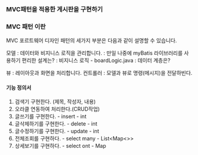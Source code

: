 ### MVC패턴을 적용한  게시판을 구현하기

### MVC 패턴 이란
MVC 포르트웨어 디자인 패턴의 세가지 부분은 다음과 같이 설명할 수 있습니다.

모델 : 데이터와 비지니스 로직을 관리합니다.
: 만일 나중에 myBatis 라이브러리를 사용하기 편리한 설계는?
: 비지니스 로직  - boardLogic.java
: 데이터 계층은?

뷰 : 레이아웃과 화면을 처리합니다.
컨트롤러 : 모델과 뷰로 명령(메시지)을 전달하빈다.

#### 기능 정의서
1.  검색기 구현한다. (제목, 작성자, 내용)
2.  오라클 연동하여 처리한다.(CRUD작업)
3.  글쓰기를 구현한다. - insert - int
4. 글삭제하기를 구현한다. - delete - int
5. 글수정하기를 구현한다.  - update - int
6. 전체조회를 구현하다. - select many - List<Map<>>
7. 상세보기를 구현하다. - select ont - Map
